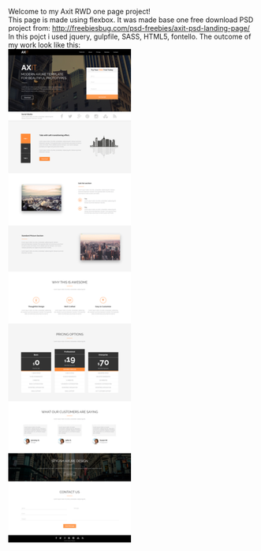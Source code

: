 Welcome to my Axit RWD one page project! </br>
This page is made using flexbox. It was made base one free download PSD project from: http://freebiesbug.com/psd-freebies/axit-psd-landing-page/
In this pojct i used jquery, gulpfile, SASS, HTML5, fontello.
The outcome of my work look like this:
</br>
<img height="1000" src="images/Axit.jpg">

